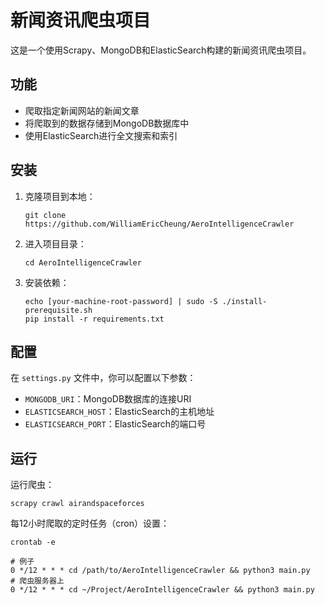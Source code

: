 # 新闻资讯爬虫项目

这是一个使用Scrapy、MongoDB和ElasticSearch构建的新闻资讯爬虫项目。

## 功能

- 爬取指定新闻网站的新闻文章
- 将爬取到的数据存储到MongoDB数据库中
- 使用ElasticSearch进行全文搜索和索引

## 安装

1. 克隆项目到本地：

    ```shell
    git clone https://github.com/WilliamEricCheung/AeroIntelligenceCrawler
    ```

2. 进入项目目录：

    ```shell
    cd AeroIntelligenceCrawler
    ```

3. 安装依赖：

    ```shell
    echo [your-machine-root-password] | sudo -S ./install-prerequisite.sh
    pip install -r requirements.txt
    ```

## 配置

在 `settings.py` 文件中，你可以配置以下参数：

- `MONGODB_URI`：MongoDB数据库的连接URI
- `ELASTICSEARCH_HOST`：ElasticSearch的主机地址
- `ELASTICSEARCH_PORT`：ElasticSearch的端口号

## 运行

运行爬虫：
```shell
scrapy crawl airandspaceforces
```

每12小时爬取的定时任务（cron）设置：
```shell
crontab -e

# 例子
0 */12 * * * cd /path/to/AeroIntelligenceCrawler && python3 main.py
# 爬虫服务器上
0 */12 * * * cd ~/Project/AeroIntelligenceCrawler && python3 main.py
```